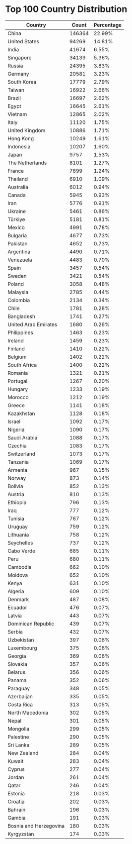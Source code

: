 # Top 100 Country Distribution
| Country | Count | Percentage |
|----|----|----|
| China | 146364 | 22.99% |
| United States | 94269 | 14.81% |
| India | 41674 | 6.55% |
| Singapore | 34139 | 5.36% |
| Russia | 24395 | 3.83% |
| Germany | 20581 | 3.23% |
| South Korea | 17779 | 2.79% |
| Taiwan | 16922 | 2.66% |
| Brazil | 16697 | 2.62% |
| Egypt | 16645 | 2.61% |
| Vietnam | 12865 | 2.02% |
| Italy | 11120 | 1.75% |
| United Kingdom | 10886 | 1.71% |
| Hong Kong | 10249 | 1.61% |
| Indonesia | 10207 | 1.60% |
| Japan | 9757 | 1.53% |
| The Netherlands | 8101 | 1.27% |
| France | 7899 | 1.24% |
| Thailand | 6910 | 1.09% |
| Australia | 6012 | 0.94% |
| Canada | 5945 | 0.93% |
| Iran | 5776 | 0.91% |
| Ukraine | 5461 | 0.86% |
| Türkiye | 5181 | 0.81% |
| Mexico | 4991 | 0.78% |
| Bulgaria | 4677 | 0.73% |
| Pakistan | 4652 | 0.73% |
| Argentina | 4490 | 0.71% |
| Venezuela | 4483 | 0.70% |
| Spain | 3457 | 0.54% |
| Sweden | 3421 | 0.54% |
| Poland | 3058 | 0.48% |
| Malaysia | 2785 | 0.44% |
| Colombia | 2134 | 0.34% |
| Chile | 1781 | 0.28% |
| Bangladesh | 1741 | 0.27% |
| United Arab Emirates | 1680 | 0.26% |
| Philippines | 1463 | 0.23% |
| Ireland | 1459 | 0.23% |
| Finland | 1410 | 0.22% |
| Belgium | 1402 | 0.22% |
| South Africa | 1400 | 0.22% |
| Romania | 1321 | 0.21% |
| Portugal | 1267 | 0.20% |
| Hungary | 1233 | 0.19% |
| Morocco | 1212 | 0.19% |
| Greece | 1141 | 0.18% |
| Kazakhstan | 1128 | 0.18% |
| Israel | 1092 | 0.17% |
| Nigeria | 1090 | 0.17% |
| Saudi Arabia | 1088 | 0.17% |
| Czechia | 1083 | 0.17% |
| Switzerland | 1073 | 0.17% |
| Tanzania | 1069 | 0.17% |
| Armenia | 967 | 0.15% |
| Norway | 873 | 0.14% |
| Bolivia | 852 | 0.13% |
| Austria | 810 | 0.13% |
| Ethiopia | 796 | 0.13% |
| Iraq | 777 | 0.12% |
| Tunisia | 767 | 0.12% |
| Uruguay | 759 | 0.12% |
| Lithuania | 758 | 0.12% |
| Seychelles | 737 | 0.12% |
| Cabo Verde | 685 | 0.11% |
| Peru | 680 | 0.11% |
| Cambodia | 662 | 0.10% |
| Moldova | 652 | 0.10% |
| Kenya | 631 | 0.10% |
| Algeria | 609 | 0.10% |
| Denmark | 487 | 0.08% |
| Ecuador | 476 | 0.07% |
| Latvia | 443 | 0.07% |
| Dominican Republic | 439 | 0.07% |
| Serbia | 432 | 0.07% |
| Uzbekistan | 397 | 0.06% |
| Luxembourg | 375 | 0.06% |
| Georgia | 369 | 0.06% |
| Slovakia | 357 | 0.06% |
| Belarus | 356 | 0.06% |
| Panama | 352 | 0.06% |
| Paraguay | 348 | 0.05% |
| Azerbaijan | 335 | 0.05% |
| Costa Rica | 313 | 0.05% |
| North Macedonia | 302 | 0.05% |
| Nepal | 301 | 0.05% |
| Mongolia | 299 | 0.05% |
| Palestine | 290 | 0.05% |
| Sri Lanka | 289 | 0.05% |
| New Zealand | 284 | 0.04% |
| Kuwait | 283 | 0.04% |
| Cyprus | 277 | 0.04% |
| Jordan | 261 | 0.04% |
| Qatar | 246 | 0.04% |
| Estonia | 218 | 0.03% |
| Croatia | 202 | 0.03% |
| Bahrain | 196 | 0.03% |
| Gambia | 191 | 0.03% |
| Bosnia and Herzegovina | 180 | 0.03% |
| Kyrgyzstan | 174 | 0.03% |
